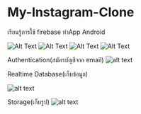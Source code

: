 # My-Instagram-Clone

เรียนรู้การใช้ firebase ทำApp Android

![Alt Text](https://s8.gifyu.com/images/20201115-081502-720x1280.gif)
![Alt Text](https://s8.gifyu.com/images/20201115-093605-720x1280.gif)
![Alt Text](https://s8.gifyu.com/images/20201115-094708-720x1280.gif)
![Alt Text](https://s8.gifyu.com/images/20201115-101149-720x1280.gif)

Authentication(สมัครบัญชีจาก email)
![alt text](https://i.ibb.co/WpB6FCT/003.png)

Realtime Database(เก็บข้อมูล)

![alt text](https://i.ibb.co/v3HkW4B/001.png)

Storage(เก็บรูป)
![alt text](https://i.ibb.co/tLBtv6J/000.png)



